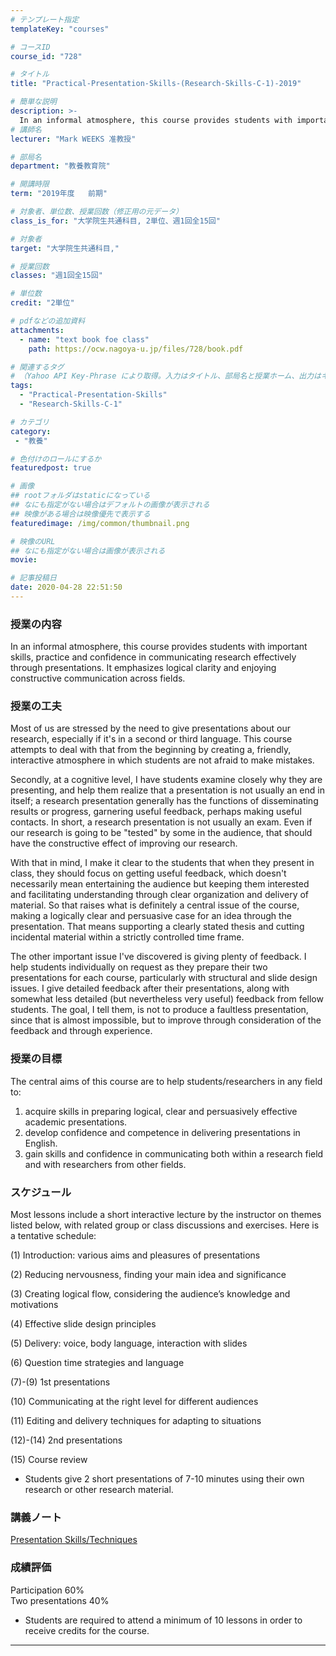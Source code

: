 ```yaml
---
# テンプレート指定
templateKey: "courses"

# コースID
course_id: "728"

# タイトル
title: "Practical-Presentation-Skills-(Research-Skills-C-1)-2019"

# 簡単な説明
description: >-
  In an informal atmosphere, this course provides students with important skills, practice and confidence in communicating research effectively through presentations. It emphasizes logical clarity and e ....
# 講師名
lecturer: "Mark WEEKS 准教授"

# 部局名
department: "教養教育院"

# 開講時限
term: "2019年度	前期"

# 対象者、単位数、授業回数（修正用の元データ）
class_is_for: "大学院生共通科目, 2単位、週1回全15回"

# 対象者
target: "大学院生共通科目,"

# 授業回数
classes: "週1回全15回"

# 単位数
credit: "2単位"

# pdfなどの追加資料
attachments:
  - name: "text book foe class" 
    path: https://ocw.nagoya-u.jp/files/728/book.pdf

# 関連するタグ
# （Yahoo API Key-Phrase により取得。入力はタイトル、部局名と授業ホーム、出力はキーフレーズ（tags））
tags:
  - "Practical-Presentation-Skills"
  - "Research-Skills-C-1"

# カテゴリ
category:
 - "教養"

# 色付けのロールにするか
featuredpost: true

# 画像
## rootフォルダはstaticになっている
## なにも指定がない場合はデフォルトの画像が表示される
## 映像がある場合は映像優先で表示する
featuredimage: /img/common/thumbnail.png

# 映像のURL
## なにも指定がない場合は画像が表示される
movie: 

# 記事投稿日
date: 2020-04-28 22:51:50
---
```


### 授業の内容

In an informal atmosphere, this course provides students with important 
skills, practice and confidence in communicating research effectively through presentations. It emphasizes logical clarity and enjoying constructive communication across fields. 



### 授業の工夫

Most of us are stressed by the need to give presentations about our research, especially if it's in a second or third language. This course attempts to deal with that from the beginning by creating a, friendly, interactive atmosphere in which students are not afraid to make mistakes.

Secondly, at a cognitive level, I have students examine closely why they are presenting, and help them realize that a presentation is not usually an end in itself; a research presentation generally has the functions of disseminating results or progress, garnering useful feedback, perhaps making useful contacts. In short, a research presentation is not usually an exam. Even if our research is going to be "tested" by some in the audience, that should have the constructive effect of improving our research.

With that in mind, I make it clear to the students that when they present in class, they should focus on getting useful feedback, which doesn't necessarily mean entertaining the audience but keeping them interested and facilitating understanding through clear organization and delivery of material. So that raises what is definitely a central issue of the course, making a logically clear and persuasive case for an idea through the presentation. That means supporting a clearly stated thesis and cutting incidental material within a strictly controlled time frame.

The other important issue I've discovered is giving plenty of feedback. I help students individually on request as they prepare their two presentations for each course, particularly with structural and slide design issues. I give detailed feedback after their presentations, along with somewhat less detailed (but nevertheless very useful) feedback from fellow students. The goal, I tell them, is not to produce a faultless presentation, since that is almost impossible, but to improve through consideration of the feedback and through experience.







### 授業の目標

The central aims of this course are to help students/researchers in any field to:  
1. acquire skills in preparing logical, clear and persuasively effective academic presentations.  
2. develop confidence and competence in delivering presentations in English.  
3. gain skills and confidence in communicating both within a research field and with researchers from other fields.




### スケジュール
Most lessons include a short interactive lecture by the instructor on themes listed below, with related group or class discussions and exercises. Here is a tentative schedule:

(1)  Introduction: various aims and pleasures of presentations  

(2) Reducing nervousness, finding your main idea and significance  

(3) Creating logical flow, considering the audience’s knowledge and motivations  

(4) Effective slide design principles  

(5) Delivery: voice, body language, interaction with slides  

(6) Question time strategies and language  

(7)-(9) 1st presentations  

(10) Communicating at the right level for different audiences  

(11) Editing and delivery techniques for adapting to situations  

(12)-(14) 2nd presentations  

(15) Course review
 
* Students give 2 short presentations of 7-10 minutes using their own research or other research material.


### 講義ノート

[Presentation Skills/Techniques](https://ocw.nagoya-u.jp/files/728/book.pdf) 






### 成績評価
Participation 60%  
Two presentations 40%  
* Students are required to attend a minimum of 10 lessons in order to receive credits for the course.





-----